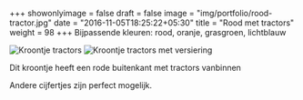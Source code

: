 +++
showonlyimage = false
draft = false
image = "img/portfolio/rood-tractor.jpg"
date = "2016-11-05T18:25:22+05:30"
title = "Rood met tractors"
weight = 98
+++
Bijpassende kleuren: rood, oranje, grasgroen, lichtblauw
<!--more-->
![Kroontje tractors][1]
![Kroontje tractors met versiering][2]

Dit kroontje heeft een rode buitenkant met tractors vanbinnen

Andere cijfertjes zijn perfect mogelijk.


[1]: /img/portfolio/rood-tractor.jpg
[2]: /img/portfolio/alternatieven/tractors_versiering.jpg
